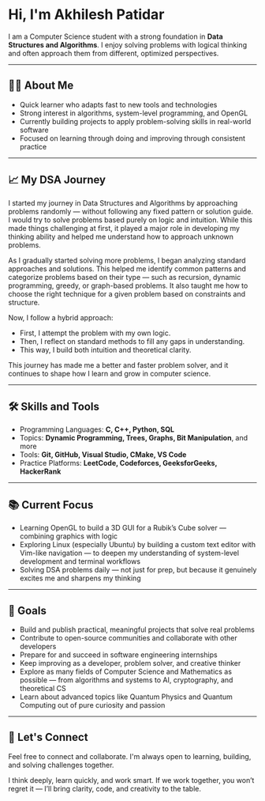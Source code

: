 # Hi, I'm Akhilesh Patidar

I am a Computer Science student with a strong foundation in **Data Structures and Algorithms**. I enjoy solving problems with logical thinking and often approach them from different, optimized perspectives.

---

## 🧑‍💻 About Me

- Quick learner who adapts fast to new tools and technologies  
- Strong interest in algorithms, system-level programming, and OpenGL  
- Currently building projects to apply problem-solving skills in real-world software  
- Focused on learning through doing and improving through consistent practice  

---

## 📈 My DSA Journey

I started my journey in Data Structures and Algorithms by approaching problems randomly — without following any fixed pattern or solution guide. I would try to solve problems based purely on logic and intuition. While this made things challenging at first, it played a major role in developing my thinking ability and helped me understand how to approach unknown problems.

As I gradually started solving more problems, I began analyzing standard approaches and solutions. This helped me identify common patterns and categorize problems based on their type — such as recursion, dynamic programming, greedy, or graph-based problems. It also taught me how to choose the right technique for a given problem based on constraints and structure.

Now, I follow a hybrid approach:
- First, I attempt the problem with my own logic.
- Then, I reflect on standard methods to fill any gaps in understanding.
- This way, I build both intuition and theoretical clarity.

This journey has made me a better and faster problem solver, and it continues to shape how I learn and grow in computer science.

---

## 🛠️ Skills and Tools

- Programming Languages: **C, C++, Python, SQL**  
- Topics: **Dynamic Programming, Trees, Graphs, Bit Manipulation**, and more  
- Tools: **Git, GitHub, Visual Studio, CMake, VS Code**  
- Practice Platforms: **LeetCode, Codeforces, GeeksforGeeks, HackerRank**

---

## 📚 Current Focus

- Learning OpenGL to build a 3D GUI for a Rubik’s Cube solver — combining graphics with logic  
- Exploring Linux (especially Ubuntu) by building a custom text editor with Vim-like navigation — to deepen my understanding of system-level development and terminal workflows  
- Solving DSA problems daily — not just for prep, but because it genuinely excites me and sharpens my thinking
 

---

## 🎯 Goals

- Build and publish practical, meaningful projects that solve real problems  
- Contribute to open-source communities and collaborate with other developers  
- Prepare for and succeed in software engineering internships  
- Keep improving as a developer, problem solver, and creative thinker  
- Explore as many fields of Computer Science and Mathematics as possible — from algorithms and systems to AI, cryptography, and theoretical CS  
- Learn about advanced topics like Quantum Physics and Quantum Computing out of pure curiosity and passion


---

## 🤝 Let's Connect

Feel free to connect and collaborate. I'm always open to learning, building, and solving challenges together.

I think deeply, learn quickly, and work smart. If we work together, you won’t regret it — I’ll bring clarity, code, and creativity to the table.
